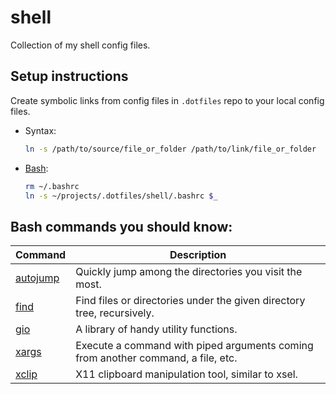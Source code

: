 # shell

Collection of my shell config files.

## Setup instructions

Create symbolic links from config files in `.dotfiles` repo to your local config files.

- Syntax:

  ```bash
  ln -s /path/to/source/file_or_folder /path/to/link/file_or_folder
  ```

- [Bash](./.bashrc):

  ```bash
  rm ~/.bashrc
  ln -s ~/projects/.dotfiles/shell/.bashrc $_
  ```

## Bash commands you should know:

| Command                                            | Description                                                                      |
| -------------------------------------------------- | -------------------------------------------------------------------------------- |
| [autojump](https://command-not-found.com/autojump) | Quickly jump among the directories you visit the most.                           |
| [find](https://command-not-found.com/find)         | Find files or directories under the given directory tree, recursively.           |
| [gio](https://command-not-found.com/gio)           | A library of handy utility functions.                                            |
| [xargs](https://command-not-found.com/xargs)       | Execute a command with piped arguments coming from another command, a file, etc. |
| [xclip](https://command-not-found.com/xclip)       | X11 clipboard manipulation tool, similar to xsel.                                |
